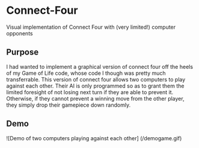 # Connect-Four
Visual implementation of Connect Four with (very limited!) computer opponents

## Purpose

I had wanted to implement a graphical version of connect four off the heels of my Game of Life code, whose code I though was pretty much transferrable.
This version of connect four allows two computers to play against each other. Their AI is only programmed so as to grant them the limited foresight of not losing next turn if they are able to prevent it. Otherwise, if they cannot prevent a winning move from the other player, they simply drop their gamepiece down randomly.

## Demo

![Demo of two computers playing against each other] (/demogame.gif)
